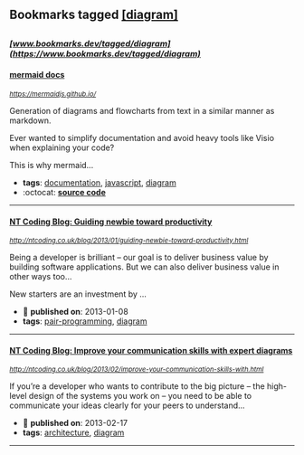 ## Bookmarks tagged [[diagram]](https://www.bookmarks.dev?q=[diagram])

_<sup><sup>[www.bookmarks.dev/tagged/diagram](https://www.bookmarks.dev/tagged/diagram)</sup></sup>_
---
#### [mermaid docs](https://mermaidjs.github.io/)
_<sup>https://mermaidjs.github.io/</sup>_

Generation of diagrams and flowcharts from text in a similar manner as markdown.

Ever wanted to simplify documentation and avoid heavy tools like Visio when explaining your code?

This is why mermaid...
* **tags**: [documentation](../tagged/documentation.md), [javascript](../tagged/javascript.md), [diagram](../tagged/diagram.md)
* :octocat: **[source code](https://github.com/knsv/mermaid)**
---
#### [NT Coding Blog: Guiding newbie toward productivity](http://ntcoding.co.uk/blog/2013/01/guiding-newbie-toward-productivity.html)
_<sup>http://ntcoding.co.uk/blog/2013/01/guiding-newbie-toward-productivity.html</sup>_

Being a developer is brilliant – our goal is to deliver business value by building software applications.  But we can also deliver business value in other ways too…

New starters are an investment by ...
* :calendar: **published on**: 2013-01-08
* **tags**: [pair-programming](../tagged/pair-programming.md), [diagram](../tagged/diagram.md)
---
#### [NT Coding Blog: Improve your communication skills with expert diagrams](http://ntcoding.co.uk/blog/2013/02/improve-your-communication-skills-with.html)
_<sup>http://ntcoding.co.uk/blog/2013/02/improve-your-communication-skills-with.html</sup>_

If you’re a developer who wants to contribute to the big picture – the high-level design of the systems you work on – you need to be able to communicate your ideas clearly for your peers to understand...
* :calendar: **published on**: 2013-02-17
* **tags**: [architecture](../tagged/architecture.md), [diagram](../tagged/diagram.md)
---
